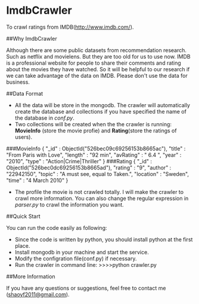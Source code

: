 ImdbCrawler
===========

To crawl ratings from IMDB(http://www.imdb.com/).

##Why ImdbCrawler

Although there are some public datasets from recommendation research. 
Such as netflix and movielens. But they are too old for us to use now. 
IMDB is a professional website for people to share their comments and 
rating about the movies they have watched. So it will be helpful to 
our research if we can take advantage of the data on IMDB. Please 
don't use the data for business.

##Data Format

* All the data will be store in the mongodb. The crawler will automatically
create the database and collections if you have specified the name of the
database in *conf.py*.
* Two collections will be created when the the crawler is running: **MovieInfo**
(store the movie profie) and **Rating**(store the ratings of users).

###MovieInfo
{ "_id" : ObjectId("526bec09c69256153b8665ac"), "title" : "From Paris with Love", "length" : "92 min", "avRating" : " 6.4 ", "year" : "2010", "type" : "Action|Crime|Thriller" }
###Rating
{ "_id" : ObjectId("526bec0dc69256153b8665ad"), "rating" : "9", "author" : "22942150", "topic" : "A must see, equal to Taken.", "location" : "Sweden", "time" : "4 March 2010" }

* The profile the movie is not crawled totally. I will make the crawler to crawl
more information. You can also change the regular expression in *parser.py* to crawl the information you want.

##Quick Start

You can run the code easily as following:
* Since the code is written by python, you should install python at 
the first place.
* Install mongodb in your machine and start the service.
* Modify the configration file(conf.py) if necessary.
* Run the crawler in command line:    >>>>python crawler.py

##More Information

If you have any questions or suggestions, feel free to contact me
(shaoyf2011@gmail.com).
